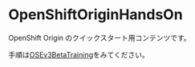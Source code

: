 # OpenShiftOriginHandsOn
OpenShift Origin のクイックスタート用コンテンツです。

手順は[OSEv3BetaTraining](OSEv3BetaTraining.md  "OSEv3BetaTraining")をみてください。
